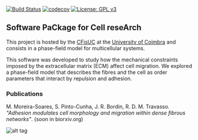 [![Build Status](https://travis-ci.com/phydev/SPiCCAto.svg?branch=master)](https://travis-ci.com/phydev/SPiCCAto)
[![codecov](https://codecov.io/gh/phydev/trajpy/branch/master/graph/badge.svg?token=RpWeuCwJzu)](https://codecov.io/gh/phydev/SPiCCAto)
[![License: GPL v3](https://img.shields.io/badge/License-GPLv3-blue.svg)](https://www.gnu.org/licenses/gpl-3.0)

## Software PaCkage for Cell reseArch

This project is hosted by the [CFisUC](http://cfisuc.fis.uc.pt/) at the [University of Coimbra](www.uc.pt) 
and consists in a phase-field model for multicellular systems.

This software was developed to study how the mechanical constraints imposed by the extracellular matrix (ECM) affect cell migration. We explored a phase-field model that describes the fibres and the cell as order parameters that interact by repulsion and adhesion. 


### Publications
M. Moreira-Soares, S. Pinto-Cunha, J. R. Bordin, R. D. M. Travasso. *"Adhesion modulates cell morphology and migration within dense fibrous networks"*.  (soon in biorxiv.org)


![alt tag](https://raw.githubusercontent.com/phydev/SPiCCAto/master/docs/static_figs/cell_moving.gif)

